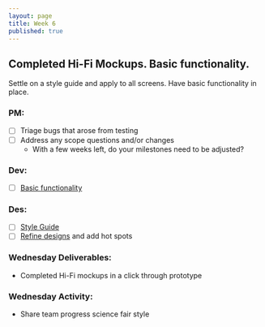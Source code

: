 ```yaml
---
layout: page
title: Week 6
published: true
---
```



## Completed Hi-Fi Mockups. Basic functionality.

Settle on a style guide and apply to all screens. Have basic functionality in place.

### PM:
* [ ] Triage bugs that arose from testing
* [ ] Address any scope questions and/or changes
  * With a few weeks left, do your milestones need to be adjusted?

### Dev:
* [ ] [Basic functionality](basic-functionality.md)

### Des:
* [ ] [Style Guide](style-guide.md)
* [ ] [Refine designs](refine-design.md) and add hot spots

### Wednesday Deliverables:
  * Completed Hi-Fi mockups in a click through prototype

### Wednesday Activity:
  * Share team progress science fair style
